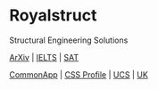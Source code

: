 # Royalstruct
Structural Engineering Solutions

[ArXiv](https://arxiv.org/) | [IELTS](https://ielts.idp.com/bangladesh) | [SAT](https://www.collegeboard.org/) 

[CommonApp](https://apply.commonapp.org/dashboard) | [CSS Profile](https://cssprofile.collegeboard.org) | [UCS](https://apply.universityofcalifornia.edu/my-application/) | [UK](https://www.ucas.com/dashboard#/)

